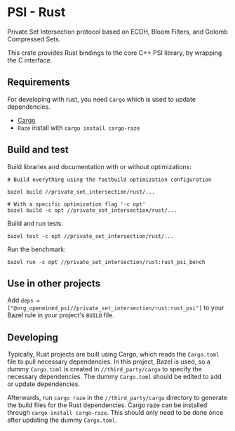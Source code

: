 # PSI - Rust

Private Set Intersection protocol based on ECDH, Bloom Filters, and Golomb Compressed Sets.

This crate provides Rust bindings to the core C++ PSI library, by wrapping the C interface.

## Requirements

For developing with rust, you need `Cargo` which is used to update dependencies.

- [Cargo](https://doc.rust-lang.org/cargo/getting-started/installation.html)
- `Raze` install with `cargo install cargo-raze`

## Build and test

Build libraries and documentation with or without optimizations:

```
# Build everything using the fastbuild optimization configuration

bazel build //private_set_intersection/rust/...

# With a specific optimization flag '-c opt'
bazel build -c opt //private_set_intersection/rust/...
```

Build and run tests:

```
bazel test -c opt //private_set_intersection/rust/...
```

Run the benchmark:

```
bazel run -c opt //private_set_intersection/rust:rust_psi_bench
```

## Use in other projects

Add `deps = ["@org_openmined_psi//private_set_intersection/rust:rust_psi"]` to your Bazel rule
in your project's `BUILD` file.

## Developing

Typically, Rust projects are built using Cargo, which reads the `Cargo.toml` file to pull
necessary dependencies. In this project, Bazel is used, so a dummy `Cargo.toml` is created
in `//third_party/cargo` to specify the necessary dependencies. The dummy `Cargo.toml`
should be edited to add or update dependencies.

Afterwards, run `cargo raze` in the `//third_party/cargo` directory to generate the build files
for the Rust dependencies. Cargo raze can be installed through `cargo install cargo-raze`.
This should only need to be done once after updating the dummy `Cargo.toml`.
